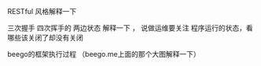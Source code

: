 RESTful 风格解释一下



三次握手 四次挥手的 两边状态 解释一下  ， 说做运维要关注 程序运行的状态，看哪些该关闭了却没有关闭



beego的框架执行过程 （beego.me上面的那个大图解释一下）



